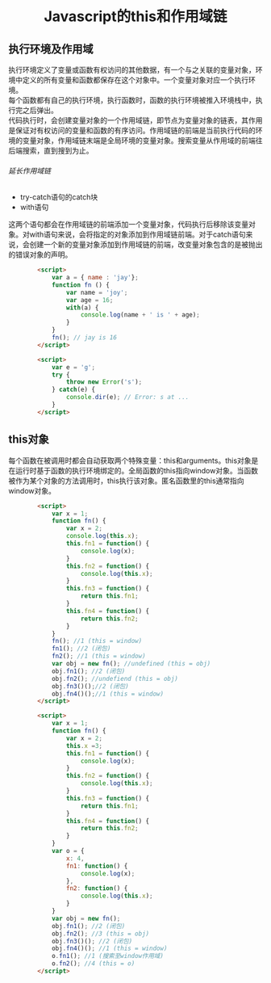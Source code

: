 <h1 align="center"> Javascript的this和作用域链</h1>

执行环境及作用域
-

执行环境定义了变量或函数有权访问的其他数据，有一个与之关联的变量对象，环境中定义的所有变量和函数都保存在这个对象中。一个变量对象对应一个执行环境。  
每个函数都有自己的执行环境，执行函数时，函数的执行环境被推入环境栈中，执行完之后弹出。  
代码执行时，会创建变量对象的一个作用域链，即节点为变量对象的链表，其作用是保证对有权访问的变量和函数的有序访问。作用域链的前端是当前执行代码的环境的变量对象，作用域链末端是全局环境的变量对象。搜索变量从作用域的前端往后端搜索，直到搜到为止。

###### 延长作用域链

- try-catch语句的catch块
- with语句

这两个语句都会在作用域链的前端添加一个变量对象，代码执行后移除该变量对象。对with语句来说，会将指定的对象添加到作用域链前端。对于catch语句来说，会创建一个新的变量对象添加到作用域链的前端，改变量对象包含的是被抛出的错误对象的声明。

```html
		<script>
			var a = { name : 'jay'};
			function fn () {
				var name = 'joy';
				var age = 16;
				with(a) {
					console.log(name + ' is ' + age);
				}
			}
			fn(); // jay is 16
		</script>
```

```html
		<script>
			var e = 'g';
			try {
				throw new Error('s');
			} catch(e) {
				console.dir(e); // Error: s at ...
			}
		</script>
```

this对象
-

每个函数在被调用时都会自动获取两个特殊变量：this和arguments。this对象是在运行时基于函数的执行环境绑定的。全局函数的this指向window对象。当函数被作为某个对象的方法调用时，this执行该对象。匿名函数里的this通常指向window对象。

```html
		<script>
			var x = 1;
			function fn() {
				var x = 2;
				console.log(this.x);
				this.fn1 = function() {
					console.log(x);
				}
				this.fn2 = function() {
					console.log(this.x);
				}
				this.fn3 = function() {
					return this.fn1;
				}
				this.fn4 = function() {
					return this.fn2;
				}
			}
			fn(); //1 (this = window)
			fn1(); //2 (闭包)
			fn2(); //1 (this = window)
			var obj = new fn(); //undefined (this = obj)
			obj.fn1(); //2 (闭包)
			obj.fn2(); //undefiend (this = obj)
			obj.fn3()();//2 (闭包)
			obj.fn4()();//1 (this = window)
		</script>
```

```html
		<script>
			var x = 1;
			function fn() {
				var x = 2;
				this.x =3;
				this.fn1 = function() {
					console.log(x);
				}
				this.fn2 = function() {
					console.log(this.x);
				}
				this.fn3 = function() {
					return this.fn1;
				}
				this.fn4 = function() {
					return this.fn2;
				}
			}
			var o = {
				x: 4,
				fn1: function() {
					console.log(x);
				},
				fn2: function() {
					console.log(this.x);
				}
			}
			var obj = new fn(); 
			obj.fn1(); //2 (闭包)
			obj.fn2(); //3 (this = obj)
			obj.fn3()(); //2 (闭包)
			obj.fn4()(); //1 (this = window)
			o.fn1(); //1 (搜索至window作用域)
			o.fn2(); //4 (this = o)
		</script>
```

